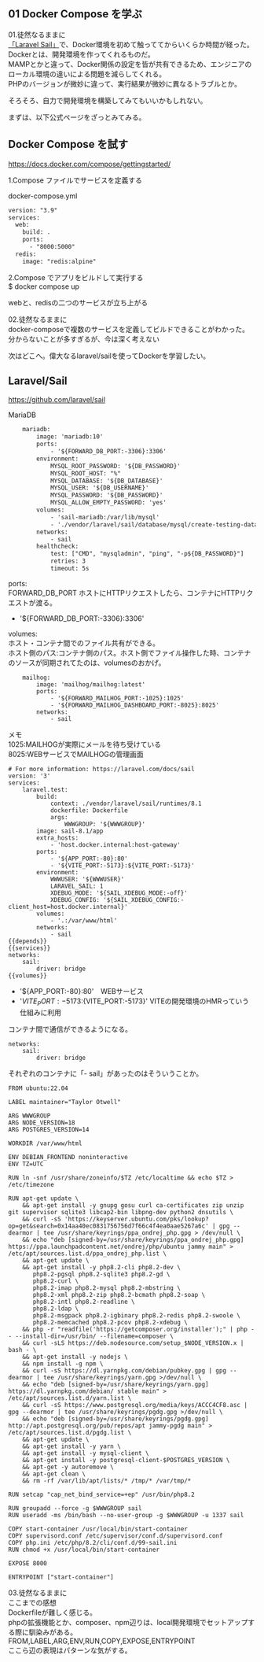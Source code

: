 ## 01 Docker Compose を学ぶ

01.徒然なるままに<br>
[「Laravel Sail」](https://laravel.com/docs/9.x/sail)で、Docker環境を初めて触っててからいくらか時間が経った。<br>
Dockerとは、開発環境を作ってくれるものだ。<br>
MAMPとかと違って、Docker関係の設定を皆が共有できるため、エンジニアのローカル環境の違いによる問題を減らしてくれる。<br>
PHPのバージョンが微妙に違って、実行結果が微妙に異なるトラブルとか。<br>

そろそろ、自力で開発環境を構築してみてもいいかもしれない。

まずは、以下公式ページをざっとみてみる。
## Docker Compose を試す
https://docs.docker.com/compose/gettingstarted/

1.Compose ファイルでサービスを定義する

docker-compose.yml
```xml
version: "3.9"
services:
  web:
    build: .
    ports:
      - "8000:5000"
  redis:
    image: "redis:alpine"
```

2.Compose でアプリをビルドして実行する<br>
$ docker compose up<br>

webと、redisの二つのサービスが立ち上がる<br>

02.徒然なるままに<br>
docker-composeで複数のサービスを定義してビルドできることがわかった。<br>
分からないことが多すぎるが、今は深く考えない<br>

次はどこへ。偉大なるlaravel/sailを使ってDockerを学習したい。<br>

## Laravel/Sail
https://github.com/laravel/sail

MariaDB
```xml
    mariadb:
        image: 'mariadb:10'
        ports:
            - '${FORWARD_DB_PORT:-3306}:3306'
        environment:
            MYSQL_ROOT_PASSWORD: '${DB_PASSWORD}'
            MYSQL_ROOT_HOST: "%"
            MYSQL_DATABASE: '${DB_DATABASE}'
            MYSQL_USER: '${DB_USERNAME}'
            MYSQL_PASSWORD: '${DB_PASSWORD}'
            MYSQL_ALLOW_EMPTY_PASSWORD: 'yes'
        volumes:
            - 'sail-mariadb:/var/lib/mysql'
            - './vendor/laravel/sail/database/mysql/create-testing-database.sh:/docker-entrypoint-initdb.d/10-create-testing-database.sh'
        networks:
            - sail
        healthcheck:
            test: ["CMD", "mysqladmin", "ping", "-p${DB_PASSWORD}"]
            retries: 3
            timeout: 5s
```

ports:<br>
FORWARD_DB_PORT ホストにHTTPリクエストしたら、コンテナにHTTPリクエストが渡る。<br>
- '${FORWARD_DB_PORT:-3306}:3306'
  
volumes:<br>
ホスト・コンテナ間でのファイル共有ができる。<br>
ホスト側のパス:コンテナ側のパス。ホスト側でファイル操作した時、コンテナのソースが同期されてたのは、volumesのおかげ。

```
    mailhog:
        image: 'mailhog/mailhog:latest'
        ports:
            - '${FORWARD_MAILHOG_PORT:-1025}:1025'
            - '${FORWARD_MAILHOG_DASHBOARD_PORT:-8025}:8025'
        networks:
            - sail
```
メモ<br>
1025:MAILHOGが実際にメールを待ち受けている<br>
8025:WEBサービスでMAILHOGの管理画面<br>

```    
# For more information: https://laravel.com/docs/sail
version: '3'
services:
    laravel.test:
        build:
            context: ./vendor/laravel/sail/runtimes/8.1
            dockerfile: Dockerfile
            args:
                WWWGROUP: '${WWWGROUP}'
        image: sail-8.1/app
        extra_hosts:
            - 'host.docker.internal:host-gateway'
        ports:
            - '${APP_PORT:-80}:80'
            - '${VITE_PORT:-5173}:${VITE_PORT:-5173}'
        environment:
            WWWUSER: '${WWWUSER}'
            LARAVEL_SAIL: 1
            XDEBUG_MODE: '${SAIL_XDEBUG_MODE:-off}'
            XDEBUG_CONFIG: '${SAIL_XDEBUG_CONFIG:-client_host=host.docker.internal}'
        volumes:
            - '.:/var/www/html'
        networks:
            - sail
{{depends}}
{{services}}
networks:
    sail:
        driver: bridge
{{volumes}}
```

- '${APP_PORT:-80}:80'　WEBサービス
- '${VITE_PORT:-5173}:${VITE_PORT:-5173}' VITEの開発環境のHMRっていう仕組みに利用

コンテナ間で通信ができるようになる。
```
networks:
    sail:
        driver: bridge
```
それぞれのコンテナに「- sail」があったのはそういうことか。


```
FROM ubuntu:22.04

LABEL maintainer="Taylor Otwell"

ARG WWWGROUP
ARG NODE_VERSION=18
ARG POSTGRES_VERSION=14

WORKDIR /var/www/html

ENV DEBIAN_FRONTEND noninteractive
ENV TZ=UTC

RUN ln -snf /usr/share/zoneinfo/$TZ /etc/localtime && echo $TZ > /etc/timezone

RUN apt-get update \
    && apt-get install -y gnupg gosu curl ca-certificates zip unzip git supervisor sqlite3 libcap2-bin libpng-dev python2 dnsutils \
    && curl -sS 'https://keyserver.ubuntu.com/pks/lookup?op=get&search=0x14aa40ec0831756756d7f66c4f4ea0aae5267a6c' | gpg --dearmor | tee /usr/share/keyrings/ppa_ondrej_php.gpg > /dev/null \
    && echo "deb [signed-by=/usr/share/keyrings/ppa_ondrej_php.gpg] https://ppa.launchpadcontent.net/ondrej/php/ubuntu jammy main" > /etc/apt/sources.list.d/ppa_ondrej_php.list \
    && apt-get update \
    && apt-get install -y php8.2-cli php8.2-dev \
       php8.2-pgsql php8.2-sqlite3 php8.2-gd \
       php8.2-curl \
       php8.2-imap php8.2-mysql php8.2-mbstring \
       php8.2-xml php8.2-zip php8.2-bcmath php8.2-soap \
       php8.2-intl php8.2-readline \
       php8.2-ldap \
       php8.2-msgpack php8.2-igbinary php8.2-redis php8.2-swoole \
       php8.2-memcached php8.2-pcov php8.2-xdebug \
    && php -r "readfile('https://getcomposer.org/installer');" | php -- --install-dir=/usr/bin/ --filename=composer \
    && curl -sLS https://deb.nodesource.com/setup_$NODE_VERSION.x | bash - \
    && apt-get install -y nodejs \
    && npm install -g npm \
    && curl -sS https://dl.yarnpkg.com/debian/pubkey.gpg | gpg --dearmor | tee /usr/share/keyrings/yarn.gpg >/dev/null \
    && echo "deb [signed-by=/usr/share/keyrings/yarn.gpg] https://dl.yarnpkg.com/debian/ stable main" > /etc/apt/sources.list.d/yarn.list \
    && curl -sS https://www.postgresql.org/media/keys/ACCC4CF8.asc | gpg --dearmor | tee /usr/share/keyrings/pgdg.gpg >/dev/null \
    && echo "deb [signed-by=/usr/share/keyrings/pgdg.gpg] http://apt.postgresql.org/pub/repos/apt jammy-pgdg main" > /etc/apt/sources.list.d/pgdg.list \
    && apt-get update \
    && apt-get install -y yarn \
    && apt-get install -y mysql-client \
    && apt-get install -y postgresql-client-$POSTGRES_VERSION \
    && apt-get -y autoremove \
    && apt-get clean \
    && rm -rf /var/lib/apt/lists/* /tmp/* /var/tmp/*

RUN setcap "cap_net_bind_service=+ep" /usr/bin/php8.2

RUN groupadd --force -g $WWWGROUP sail
RUN useradd -ms /bin/bash --no-user-group -g $WWWGROUP -u 1337 sail

COPY start-container /usr/local/bin/start-container
COPY supervisord.conf /etc/supervisor/conf.d/supervisord.conf
COPY php.ini /etc/php/8.2/cli/conf.d/99-sail.ini
RUN chmod +x /usr/local/bin/start-container

EXPOSE 8000

ENTRYPOINT ["start-container"]
```

03.徒然なるままに<br>
ここまでの感想<br>
Dockerfileが難しく感じる。<br>
phpの拡張機能とか、composer、npm辺りは、local開発環境でセットアップする際に馴染みがある。<br>
FROM,LABEL,ARG,ENV,RUN,COPY,EXPOSE,ENTRYPOINT <br>
ここら辺の表現はパターンな気がする。<br>
